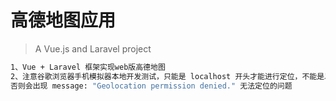 # 高德地图应用

> A Vue.js and Laravel project

``` bash
1、Vue + Laravel 框架实现web版高德地图
2、注意谷歌浏览器手机模拟器本地开发测试，只能是 localhost 开头才能进行定位，不能是以 192.168.x.x 这种形式，
否则会出现 message: "Geolocation permission denied." 无法定位的问题
```

